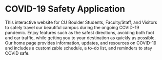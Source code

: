 # COVID-19 Safety Application 

This interactive website for CU Boulder Students, Faculty/Staff, and Visitors to safely travel our beautiful campus during the ongoing COVID-19 pandemic. Enjoy features such as the safest directions, avoiding both foot and car traffic, while getting you to your destination as quickly as possible. Our home page provides information, updates, and resources on COVID-19 and includes a customizable schedule, a to-do list, and reminders to stay COVID safe. 
